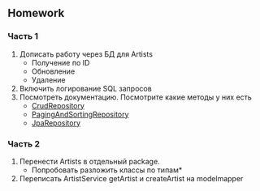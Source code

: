 ## Homework

### Часть 1

1. Дописать работу через БД для Artists
    - Получение по ID
    - Обновление
    - Удаление
2. Включить логирование SQL запросов
3. Посмотреть документацию. Посмотрите какие методы у них есть
    - [CrudRepository](https://docs.spring.io/spring-data/data-commons/docs/current/api/org/springframework/data/repository/CrudRepository.html)
    - [PagingAndSortingRepository](https://docs.spring.io/spring-data/commons/docs/current/api/org/springframework/data/repository/PagingAndSortingRepository.html)
    - [JpaRepository](https://docs.spring.io/spring-data/data-jpa/docs/current/api/org/springframework/data/jpa/repository/JpaRepository.html)


### Часть 2

1. Перенести Artists в отдельный package.
    - Попробовать разложить классы по типам*
2. Переписать ArtistService getArtist и createArtist на modelmapper

